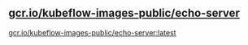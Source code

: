 
[gcr.io/kubeflow-images-public/echo-server](https://hub.docker.com/r/anjia0532/kubeflow-images-public.echo-server/tags/)
-----


[gcr.io/kubeflow-images-public/echo-server:latest](https://hub.docker.com/r/anjia0532/kubeflow-images-public.echo-server/tags/)


